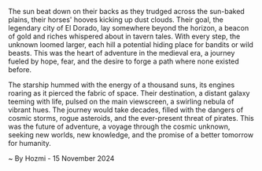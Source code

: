 
The sun beat down on their backs as they trudged across the sun-baked plains, their horses' hooves kicking up dust clouds. Their goal, the legendary city of El Dorado, lay somewhere beyond the horizon, a beacon of gold and riches whispered about in tavern tales. With every step, the unknown loomed larger, each hill a potential hiding place for bandits or wild beasts. This was the heart of adventure in the medieval era, a journey fueled by hope, fear, and the desire to forge a path where none existed before.

The starship hummed with the energy of a thousand suns, its engines roaring as it pierced the fabric of space. Their destination, a distant galaxy teeming with life, pulsed on the main viewscreen, a swirling nebula of vibrant hues. The journey would take decades, filled with the dangers of cosmic storms, rogue asteroids, and the ever-present threat of pirates. This was the future of adventure, a voyage through the cosmic unknown, seeking new worlds, new knowledge, and the promise of a better tomorrow for humanity. 

~ By Hozmi - 15 November 2024
